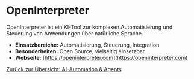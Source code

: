 # OpenInterpreter

OpenInterpreter ist ein KI-Tool zur komplexen Automatisierung und Steuerung von Anwendungen über natürliche Sprache.

- **Einsatzbereiche:** Automatisierung, Steuerung, Integration
- **Besonderheiten:** Open Source, vielseitig einsetzbar
- **Webseite:** [https://openinterpreter.com](https://openinterpreter.com)

[Zurück zur Übersicht: AI-Automation & Agents](../ai_automation_tools.md)
